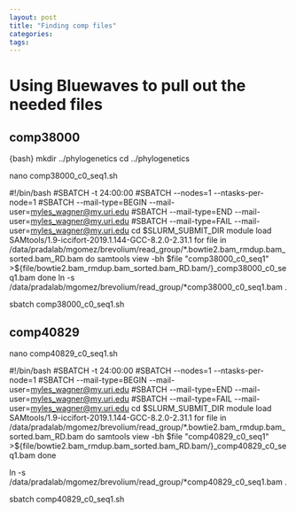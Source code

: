 ```yaml
---
layout: post
title: "Finding comp files"
categories: 
tags: 
---
```


# Using Bluewaves to pull out the needed files


## comp38000

{bash}
mkdir ../phylogenetics
cd ../phylogenetics

nano comp38000_c0_seq1.sh


#!/bin/bash
#SBATCH -t 24:00:00
#SBATCH --nodes=1 --ntasks-per-node=1
#SBATCH --mail-type=BEGIN  --mail-user=myles_wagner@my.uri.edu
#SBATCH --mail-type=END  --mail-user=myles_wagner@my.uri.edu
#SBATCH --mail-type=FAIL  --mail-user=myles_wagner@my.uri.edu
cd $SLURM_SUBMIT_DIR
module load SAMtools/1.9-iccifort-2019.1.144-GCC-8.2.0-2.31.1
for file in /data/pradalab/mgomez/brevolium/read_group/*.bowtie2.bam_rmdup.bam_sorted.bam_RD.bam
  do samtools view -bh $file "comp38000_c0_seq1" >${file/bowtie2.bam_rmdup.bam_sorted.bam_RD.bam/}_comp38000_c0_seq1.bam
  done
ln -s /data/pradalab/mgomez/brevolium/read_group/*comp38000_c0_seq1.bam .

sbatch comp38000_c0_seq1.sh


## comp40829

nano comp40829_c0_seq1.sh


#!/bin/bash
#SBATCH -t 24:00:00
#SBATCH --nodes=1 --ntasks-per-node=1
#SBATCH --mail-type=BEGIN  --mail-user=myles_wagner@my.uri.edu
#SBATCH --mail-type=END  --mail-user=myles_wagner@my.uri.edu
#SBATCH --mail-type=FAIL  --mail-user=myles_wagner@my.uri.edu
cd $SLURM_SUBMIT_DIR
module load SAMtools/1.9-iccifort-2019.1.144-GCC-8.2.0-2.31.1
for file in /data/pradalab/mgomez/brevolium/read_group/*.bowtie2.bam_rmdup.bam_sorted.bam_RD.bam
  do samtools view -bh $file "comp40829_c0_seq1" >${file/bowtie2.bam_rmdup.bam_sorted.bam_RD.bam/}_comp40829_c0_seq1.bam
  done

  ln -s /data/pradalab/mgomez/brevolium/read_group/*comp40829_c0_seq1.bam .

sbatch comp40829_c0_seq1.sh